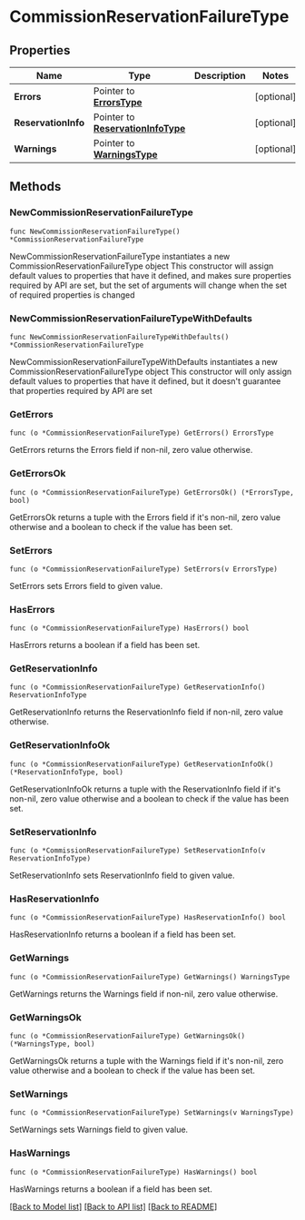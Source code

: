 # CommissionReservationFailureType

## Properties

Name | Type | Description | Notes
------------ | ------------- | ------------- | -------------
**Errors** | Pointer to [**ErrorsType**](ErrorsType.md) |  | [optional] 
**ReservationInfo** | Pointer to [**ReservationInfoType**](ReservationInfoType.md) |  | [optional] 
**Warnings** | Pointer to [**WarningsType**](WarningsType.md) |  | [optional] 

## Methods

### NewCommissionReservationFailureType

`func NewCommissionReservationFailureType() *CommissionReservationFailureType`

NewCommissionReservationFailureType instantiates a new CommissionReservationFailureType object
This constructor will assign default values to properties that have it defined,
and makes sure properties required by API are set, but the set of arguments
will change when the set of required properties is changed

### NewCommissionReservationFailureTypeWithDefaults

`func NewCommissionReservationFailureTypeWithDefaults() *CommissionReservationFailureType`

NewCommissionReservationFailureTypeWithDefaults instantiates a new CommissionReservationFailureType object
This constructor will only assign default values to properties that have it defined,
but it doesn't guarantee that properties required by API are set

### GetErrors

`func (o *CommissionReservationFailureType) GetErrors() ErrorsType`

GetErrors returns the Errors field if non-nil, zero value otherwise.

### GetErrorsOk

`func (o *CommissionReservationFailureType) GetErrorsOk() (*ErrorsType, bool)`

GetErrorsOk returns a tuple with the Errors field if it's non-nil, zero value otherwise
and a boolean to check if the value has been set.

### SetErrors

`func (o *CommissionReservationFailureType) SetErrors(v ErrorsType)`

SetErrors sets Errors field to given value.

### HasErrors

`func (o *CommissionReservationFailureType) HasErrors() bool`

HasErrors returns a boolean if a field has been set.

### GetReservationInfo

`func (o *CommissionReservationFailureType) GetReservationInfo() ReservationInfoType`

GetReservationInfo returns the ReservationInfo field if non-nil, zero value otherwise.

### GetReservationInfoOk

`func (o *CommissionReservationFailureType) GetReservationInfoOk() (*ReservationInfoType, bool)`

GetReservationInfoOk returns a tuple with the ReservationInfo field if it's non-nil, zero value otherwise
and a boolean to check if the value has been set.

### SetReservationInfo

`func (o *CommissionReservationFailureType) SetReservationInfo(v ReservationInfoType)`

SetReservationInfo sets ReservationInfo field to given value.

### HasReservationInfo

`func (o *CommissionReservationFailureType) HasReservationInfo() bool`

HasReservationInfo returns a boolean if a field has been set.

### GetWarnings

`func (o *CommissionReservationFailureType) GetWarnings() WarningsType`

GetWarnings returns the Warnings field if non-nil, zero value otherwise.

### GetWarningsOk

`func (o *CommissionReservationFailureType) GetWarningsOk() (*WarningsType, bool)`

GetWarningsOk returns a tuple with the Warnings field if it's non-nil, zero value otherwise
and a boolean to check if the value has been set.

### SetWarnings

`func (o *CommissionReservationFailureType) SetWarnings(v WarningsType)`

SetWarnings sets Warnings field to given value.

### HasWarnings

`func (o *CommissionReservationFailureType) HasWarnings() bool`

HasWarnings returns a boolean if a field has been set.


[[Back to Model list]](../README.md#documentation-for-models) [[Back to API list]](../README.md#documentation-for-api-endpoints) [[Back to README]](../README.md)


